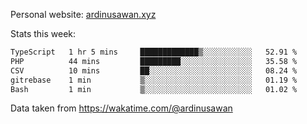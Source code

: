Personal website: [ardinusawan.xyz](https://ardinusawan.xyz)

Stats this week:
<!--START_SECTION:waka-->

```txt
TypeScript   1 hr 5 mins     █████████████▒░░░░░░░░░░░   52.91 %
PHP          44 mins         █████████░░░░░░░░░░░░░░░░   35.58 %
CSV          10 mins         ██░░░░░░░░░░░░░░░░░░░░░░░   08.24 %
gitrebase    1 min           ▒░░░░░░░░░░░░░░░░░░░░░░░░   01.19 %
Bash         1 min           ▒░░░░░░░░░░░░░░░░░░░░░░░░   01.02 %
```

<!--END_SECTION:waka-->
Data taken from https://wakatime.com/@ardinusawan
